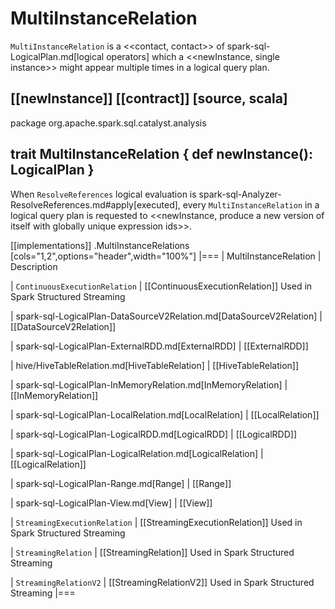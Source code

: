 # MultiInstanceRelation

`MultiInstanceRelation` is a <<contact, contact>> of spark-sql-LogicalPlan.md[logical operators] which a <<newInstance, single instance>> might appear multiple times in a logical query plan.

[[newInstance]]
[[contract]]
[source, scala]
----
package org.apache.spark.sql.catalyst.analysis

trait MultiInstanceRelation {
  def newInstance(): LogicalPlan
}
----

When `ResolveReferences` logical evaluation is spark-sql-Analyzer-ResolveReferences.md#apply[executed], every `MultiInstanceRelation` in a logical query plan is requested to <<newInstance, produce a new version of itself with globally unique expression ids>>.

[[implementations]]
.MultiInstanceRelations
[cols="1,2",options="header",width="100%"]
|===
| MultiInstanceRelation
| Description

| `ContinuousExecutionRelation`
| [[ContinuousExecutionRelation]] Used in Spark Structured Streaming

| spark-sql-LogicalPlan-DataSourceV2Relation.md[DataSourceV2Relation]
| [[DataSourceV2Relation]]

| spark-sql-LogicalPlan-ExternalRDD.md[ExternalRDD]
| [[ExternalRDD]]

| hive/HiveTableRelation.md[HiveTableRelation]
| [[HiveTableRelation]]

| spark-sql-LogicalPlan-InMemoryRelation.md[InMemoryRelation]
| [[InMemoryRelation]]

| spark-sql-LogicalPlan-LocalRelation.md[LocalRelation]
| [[LocalRelation]]

| spark-sql-LogicalPlan-LogicalRDD.md[LogicalRDD]
| [[LogicalRDD]]

| spark-sql-LogicalPlan-LogicalRelation.md[LogicalRelation]
| [[LogicalRelation]]

| spark-sql-LogicalPlan-Range.md[Range]
| [[Range]]

| spark-sql-LogicalPlan-View.md[View]
| [[View]]

| `StreamingExecutionRelation`
| [[StreamingExecutionRelation]] Used in Spark Structured Streaming

| `StreamingRelation`
| [[StreamingRelation]] Used in Spark Structured Streaming

| `StreamingRelationV2`
| [[StreamingRelationV2]] Used in Spark Structured Streaming
|===
